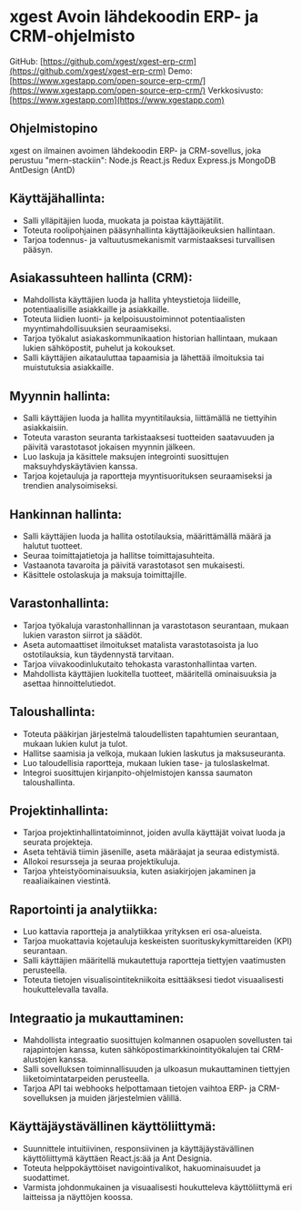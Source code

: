 # xgest Avoin lähdekoodin ERP- ja CRM-ohjelmisto

GitHub: [https://github.com/xgest/xgest-erp-crm](https://github.com/xgest/xgest-erp-crm)
Demo: [https://www.xgestapp.com/open-source-erp-crm/](https://www.xgestapp.com/open-source-erp-crm/)
Verkkosivusto: [https://www.xgestapp.com](https://www.xgestapp.com)

## Ohjelmistopino

xgest on ilmainen avoimen lähdekoodin ERP- ja CRM-sovellus, joka perustuu "mern-stackiin": Node.js React.js Redux Express.js MongoDB AntDesign (AntD)

## Käyttäjähallinta:

- Salli ylläpitäjien luoda, muokata ja poistaa käyttäjätilit.
- Toteuta roolipohjainen pääsynhallinta käyttäjäoikeuksien hallintaan.
- Tarjoa todennus- ja valtuutusmekanismit varmistaaksesi turvallisen pääsyn.

## Asiakassuhteen hallinta (CRM):

- Mahdollista käyttäjien luoda ja hallita yhteystietoja liideille, potentiaalisille asiakkaille ja asiakkaille.
- Toteuta liidien luonti- ja kelpoisuustoiminnot potentiaalisten myyntimahdollisuuksien seuraamiseksi.
- Tarjoa työkalut asiakaskommunikaation historian hallintaan, mukaan lukien sähköpostit, puhelut ja kokoukset.
- Salli käyttäjien aikatauluttaa tapaamisia ja lähettää ilmoituksia tai muistutuksia asiakkaille.

## Myynnin hallinta:

- Salli käyttäjien luoda ja hallita myyntitilauksia, liittämällä ne tiettyihin asiakkaisiin.
- Toteuta varaston seuranta tarkistaaksesi tuotteiden saatavuuden ja päivitä varastotasot jokaisen myynnin jälkeen.
- Luo laskuja ja käsittele maksujen integrointi suosittujen maksuyhdyskäytävien kanssa.
- Tarjoa kojetauluja ja raportteja myyntisuorituksen seuraamiseksi ja trendien analysoimiseksi.

## Hankinnan hallinta:

- Salli käyttäjien luoda ja hallita ostotilauksia, määrittämällä määrä ja halutut tuotteet.
- Seuraa toimittajatietoja ja hallitse toimittajasuhteita.
- Vastaanota tavaroita ja päivitä varastotasot sen mukaisesti.
- Käsittele ostolaskuja ja maksuja toimittajille.

## Varastonhallinta:

- Tarjoa työkaluja varastonhallinnan ja varastotason seurantaan, mukaan lukien varaston siirrot ja säädöt.
- Aseta automaattiset ilmoitukset matalista varastotasoista ja luo ostotilauksia, kun täydennystä tarvitaan.
- Tarjoa viivakoodinlukutaito tehokasta varastonhallintaa varten.
- Mahdollista käyttäjien luokitella tuotteet, määritellä ominaisuuksia ja asettaa hinnoittelutiedot.

## Taloushallinta:

- Toteuta pääkirjan järjestelmä taloudellisten tapahtumien seurantaan, mukaan lukien kulut ja tulot.
- Hallitse saamisia ja velkoja, mukaan lukien laskutus ja maksuseuranta.
- Luo taloudellisia raportteja, mukaan lukien tase- ja tuloslaskelmat.
- Integroi suosittujen kirjanpito-ohjelmistojen kanssa saumaton taloushallinta.

## Projektinhallinta:

- Tarjoa projektinhallintatoiminnot, joiden avulla käyttäjät voivat luoda ja seurata projekteja.
- Aseta tehtäviä tiimin jäsenille, aseta määräajat ja seuraa edistymistä.
- Allokoi resursseja ja seuraa projektikuluja.
- Tarjoa yhteistyöominaisuuksia, kuten asiakirjojen jakaminen ja reaaliaikainen viestintä.

## Raportointi ja analytiikka:

- Luo kattavia raportteja ja analytiikkaa yrityksen eri osa-alueista.
- Tarjoa muokattavia kojetauluja keskeisten suorituskykymittareiden (KPI) seurantaan.
- Salli käyttäjien määritellä mukautettuja raportteja tiettyjen vaatimusten perusteella.
- Toteuta tietojen visualisointitekniikoita esittääksesi tiedot visuaalisesti houkuttelevalla tavalla.

## Integraatio ja mukauttaminen:

- Mahdollista integraatio suosittujen kolmannen osapuolen sovellusten tai rajapintojen kanssa, kuten sähköpostimarkkinointityökalujen tai CRM-alustojen kanssa.
- Salli sovelluksen toiminnallisuuden ja ulkoasun mukauttaminen tiettyjen liiketoimintatarpeiden perusteella.
- Tarjoa API tai webhooks helpottamaan tietojen vaihtoa ERP- ja CRM-sovelluksen ja muiden järjestelmien välillä.

## Käyttäjäystävällinen käyttöliittymä:

- Suunnittele intuitiivinen, responsiivinen ja käyttäjäystävällinen käyttöliittymä käyttäen React.js:ää ja Ant Designia.
- Toteuta helppokäyttöiset navigointivalikot, hakuominaisuudet ja suodattimet.
- Varmista johdonmukainen ja visuaalisesti houkutteleva käyttöliittymä eri laitteissa ja näyttöjen koossa.